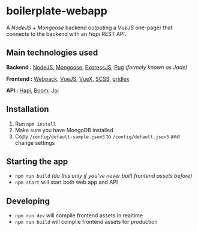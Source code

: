 # boilerplate-webapp

A *NodeJS* + *Mongoose* backend outputing a *VueJS* one-pager that connects to the backend with an *Hapi* REST API.

## Main technologies used

**Backend :** [NodeJS](https://nodejs.org), [Mongoose](https://github.com/Automattic/mongoose), [ExpressJS](https://github.com/expressjs/express), [Pug](https://github.com/pugjs/pug) *(formely known as Jade)*

**Frontend :** [Webpack](https://github.com/webpack/webpack), [VueJS](https://github.com/vuejs/vue), [VueX](https://github.com/vuejs/vuex), [SCSS](https://github.com/sass/sass), [gridlex](https://github.com/devlint/gridlex)

**API :** [Hapi](https://github.com/hapijs/hapi), [Boom](https://github.com/hapijs/boom), [Joi](https://github.com/hapijs/joi)

## Installation

1. Run `npm install`
2. Make sure you have MongoDB installed
3. Copy `/config/default-sample.json5` to `/config/default.json5` and change settings

## Starting the app

- `npm run build` *(do this only if you've never built frontend assets before)*
- `npm start` will start both web app and API

## Developing

- `npm run dev` will compile frontend assets in realtime
- `npm run build` will compile frontend assets for production
